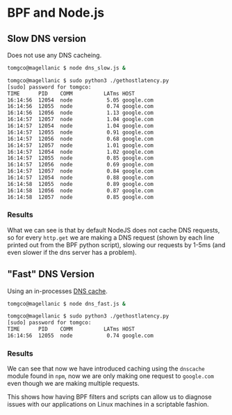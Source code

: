 # BPF and Node.js

## Slow DNS version

Does not use any DNS cacheing. 

```sh
tomgco@magellanic $ node dns_slow.js &
```

```sh
tomgco@magellanic $ sudo python3 ./gethostlatency.py
[sudo] password for tomgco: 
TIME      PID    COMM          LATms HOST
16:14:56  12054  node           5.05 google.com
16:14:56  12055  node           0.74 google.com
16:14:56  12056  node           1.13 google.com
16:14:57  12057  node           1.04 google.com
16:14:57  12054  node           1.04 google.com
16:14:57  12055  node           0.91 google.com
16:14:57  12056  node           0.68 google.com
16:14:57  12057  node           1.01 google.com
16:14:57  12054  node           1.02 google.com
16:14:57  12055  node           0.85 google.com
16:14:57  12056  node           0.69 google.com
16:14:57  12057  node           0.84 google.com
16:14:57  12054  node           0.88 google.com
16:14:58  12055  node           0.89 google.com
16:14:58  12056  node           0.87 google.com
16:14:58  12057  node           0.85 google.com
```

### Results

What we can see is that by default NodeJS does not cache DNS requests, so for every `http.get` we are making a DNS request (shown by each line printed out from the BPF python script), slowing our requests by 1-5ms (and even slower if the dns server has a problem).

## "Fast" DNS Version

Using an in-processes [DNS cache](https://www.npmjs.com/package/dnscache).

```sh
tomgco@magellanic $ node dns_fast.js &
```

```sh
tomgco@magellanic $ sudo python3 ./gethostlatency.py
[sudo] password for tomgco: 
TIME      PID    COMM          LATms HOST
16:14:56  12055  node           0.74 google.com
```

### Results

We can see that now we have introduced caching using the `dnscache` module found in `npm`, now we are only making one request to `google.com` even though we are making multiple requests.


This shows how having BPF filters and scripts can allow us to diagnose issues with our applications on Linux machines in a scriptable fashion.
